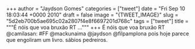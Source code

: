 
+++
author = "Jaydson Gomes"
categories = ["tweet"]
date = "Fri Sep 10 18:03:44 +0000 2010"
draft = false
image = "{TWEET_IMAGE}"
slug = "5d2eb700b5ae695c02a2807f4e8f6697201d768c"
tags = ["tweet"]
title = """É nóis que voa bruxão RT ..."""
+++
É nóis que voa bruxão RT @camilasan: #FF @mackunaima @jaydson @filpamplona pois hoje parece que engoliram um livro. sábios pedreiros.

